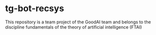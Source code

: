 # tg-bot-recsys
This repository is a team project of the GoodAI team and belongs to the discipline fundamentals of the theory of artificial intelligence (FTAI)
